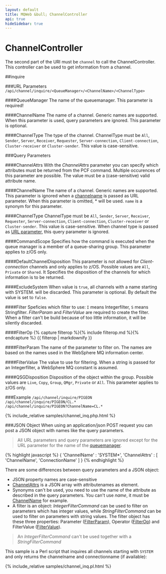```yaml
---
layout: default
title: MQWeb &bull; ChannelController
api: true
hideSidebar: true
---
```

ChannelController
=================

The second part of the URI must be `channel` to call the ChannelController.
This controller can be used to get information from a channel.

##<a name="inquire"></a>inquire

###<a name="inquireURL"></a>URL Parameters
`/api/channel/inquire/<QueueManager>/<ChannelName>/<ChannelType>`

####<a name="inquireURLQueueManager"></a>QueueManager
The name of the queuemanager. This parameter is required!

####<a name="inquireURLChannelName"></a>ChannelName
The name of a channel. Generic names are supported. When this parameter is used, 
query parameters are ignored. This parameter is optional.

####<a name="inquireURLChannelType"></a>ChannelType
The type of the channel. ChannelType must be `All`, `Sender`, `Server`, 
`Receiver`, `Requester`, `Server-connection`, `Client-connection`, 
`Cluster-receiver` or `Cluster-sender`. This value is case-sensitive.

###<a name="inquireQuery"></a>Query Parameters

####<a name="inquireQueryChannelAttrs"></a>ChannelAttrs
With the *ChannelAttrs* parameter you can specify which attributes must be 
returned from the PCF command. Multiple occurences of this parameter are 
possible. The value must be a (case-sensitive) valid attribute name.

####<a name="inquireQueryChannelName"></a>ChannelName
The name of a channel. Generic names are supported. This parameter is ignored 
when a [channelname](#inquireURLChannelName) is passed as URL parameter. When 
this parameter is omitted, * will be used. `name` is a synonym for this 
parameter.

####<a name="inquireQueryChannelType"></a>ChannelType
ChannelType must be `All`, `Sender`, `Server`, `Receiver`, `Requester`, 
`Server-connection`, `Client-connection`, `Cluster-receiver` or
`Cluster-sender`. This value is case-sensitive. When channel type is passed as 
[URL parameter](#inquireURLChannelType), this query parameter is ignored.

####<a name="inquireQueryCommandScope"></a>CommandScope
Specifies how the command is executed when the queue manager is a member of a 
queue-sharing group. This parameter applies to z/OS only.

####<a name="inquireQueryDefaultChannelDisposition"></a>DefaultChannelDisposition
This parameter is not allowed for *Client-connection* channels and only applies
to z/OS. Possible values are `All`, `Private` or `Shared`. It Specifies the 
disposition of the channels for which information is to be returned.

####<a name="inquiryQueryExcludeSystem"></a>ExcludeSystem
When value is `true`, all channels with a name starting with SYSTEM. will be 
discarded. This parameter is optional. By default the value is set to `false`.

####<a name="inquireQueryFilter"></a>Filter
Speficies which filter to use: `I` means Integerfilter, `S` means Stringfilter.
*FilterParam* and *FilterValue* are required to create the filter. When a 
filter can't be build because of too little information, it will be silently 
discarded.

####<a name="inquireQueryFilterOp"></a>FilterOp
{% capture filterop %}{% include filterop.md %}{% endcapture %}
{{ filterop | markdownify }}

####<a name="inquireQueryFilterParam"></a>FilterParam
The name of the parameter to filter on. The names are based on the names used 
in the WebSphere MQ information center.

####<a name="inquireQueryFilterValue"></a>FilterValue
The value to use for filtering. When a string is passed for an Integerfilter, 
a WebSphere MQ constant is assumed.

####<a name="inquireQueryQSGDisposition"></a>QSGDisposition
Disposition of the object within the group. Possible values are `Live`, `Copy`, 
`Group`, `QMgr`, `Private` or `All`. This parameter applies to z/OS only.

###<a name="inquireExample"></a>Example
`/api/channel/inquire/PIGEON`  
`/api/channel/inquire/PIGEON/CL.*`  
`/api/channel/inquire/PIGEON?ChannelName=CL.*`

{% include_relative samples/channel_inq.php.html %}

###<a name="inquireJSON"></a>JSON Object
When using an application/json POST request you can post a JSON object with 
names like the query parameters.

> All URL parameters and query parameters are ignored except for the URL 
> parameter for the name of the [queuemanager](#inquireUrlQueueManager).

{% highlight javascript %}
    {
      'ChannelName' : 'SYSTEM*',
      'ChannelAttrs' : [
        'ChannelName',
        'ConnectionName'
      ]
    }
{% endhighlight %}

There are some differences between query parameters and a JSON object:

+ JSON property names are case-sensitive
+ [ChannelAttrs](#inquireQueryChannelAttrs) is a JSON array with attributenames 
  as element.
+ Synonyms can't be used, you need to use the name of the attribute
  as described in the query parameters. You can't use *name*, it must be 
  [ChannelName](#inquireQueryChannelName) for example.
+ A filter is an object: *IntegerFilterCommand* can be used to filter on 
  parameters which has integer values, while *StringFilterCommand* can be used 
  to filter on parameters with string values. The filter object has these 
  three properties: Parameter ([FilterParam](#inquireQueryFilterParam)), 
  Operator ([FilterOp](#inquireQueryFilterOp)) and FilterValue 
  ([FilterValue](#inquireQueryFilterValue)).

> An *IntegerFilterCommand* can't be used together with a *StringFilterCommand*

This sample is a Perl script that inquires all channels starting with `SYSTEM`
and only returns the channelname and connectionname (if available):

{% include_relative samples/channel_inq.pl.html %}


